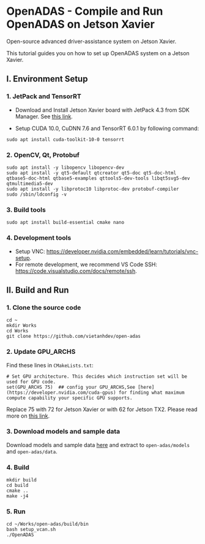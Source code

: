 # OpenADAS - Compile and Run OpenADAS on Jetson Xavier

Open-source advanced driver-assistance system on Jetson Xavier.

This tutorial guides you on how to set up OpenADAS system on a Jetson Xavier.

## I. Environment Setup

### 1. JetPack and TensorRT

- Download and Install Jetson Xavier board with JetPack 4.3 from SDK Manager. See [this link](https://developer.nvidia.com/jetpack-43-archive).

- Setup CUDA 10.0, CuDNN 7.6 and TensorRT 6.0.1 by following command:

```
sudo apt install cuda-toolkit-10-0 tensorrt
```

### 2. OpenCV, Qt, Protobuf

```
sudo apt install -y libopencv libopencv-dev
sudo apt install -y qt5-default qtcreator qt5-doc qt5-doc-html qtbase5-doc-html qtbase5-examples qttools5-dev-tools libqt5svg5-dev qtmultimedia5-dev
sudo apt install -y libprotoc10 libprotoc-dev protobuf-compiler
sudo /sbin/ldconfig -v
```

### 3. Build tools

```
sudo apt install build-essential cmake nano
```

### 4. Development tools

- Setup VNC: <https://developer.nvidia.com/embedded/learn/tutorials/vnc-setup>.
- For remote development, we recommend VS Code SSH: <https://code.visualstudio.com/docs/remote/ssh>.


## II. Build and Run

### 1. Clone the source code

```
cd ~
mkdir Works
cd Works
git clone https://github.com/vietanhdev/open-adas
```

### 2. Update GPU_ARCHS

Find these lines in `CMakeLists.txt`:

```
# Set GPU architecture. This decides which instruction set will be used for GPU code.
set(GPU_ARCHS 75)  ## config your GPU_ARCHS,See [here](https://developer.nvidia.com/cuda-gpus) for finding what maximum compute capability your specific GPU supports.
```

Replace 75 with 72 for Jetson Xavier or with 62 for Jetson TX2. Please read more on [this link](https://developer.nvidia.com/cuda-gpus).

### 3. Download models and sample data

Download models and sample data [here](https://drive.google.com/drive/folders/1-DDchZQNOWpppNX8udyKj0OViDhYD38O?usp=sharing) and extract to `open-adas/models` and `open-adas/data`.

### 4. Build

```
mkdir build
cd build
cmake ..
make -j4
```

### 5. Run

```
cd ~/Works/open-adas/build/bin
bash setup_vcan.sh
./OpenADAS
```

